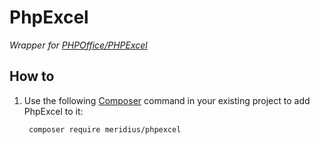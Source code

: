 # PhpExcel
*Wrapper for [PHPOffice/PHPExcel](https://github.com/PHPOffice/PHPExcel)*


## How to

1. Use the following [Composer](https://packagist.org/) command in your existing project to add PhpExcel to it:

        composer require meridius/phpexcel
